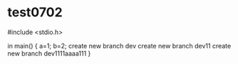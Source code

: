 # test0702
#include <stdio.h>

in main()
{
a=1;
b=2;
create new branch dev
create new branch dev11
create new branch dev1111aaaa111
}
